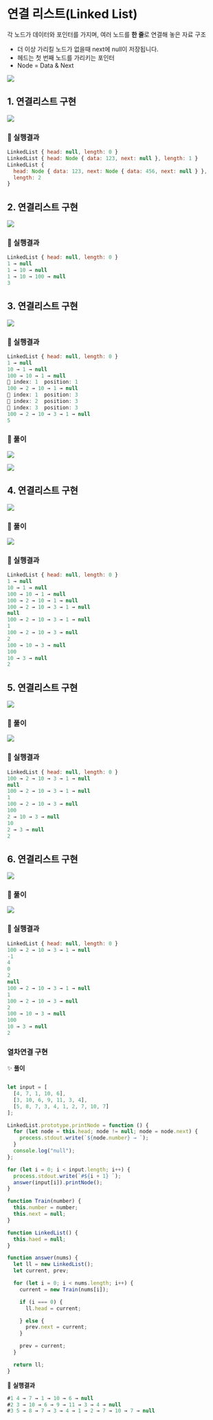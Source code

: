 # 연결 리스트(Linked List)
각 노드가 데이터와 포인터를 가지며, 여러 노드를 **한 줄**로 연결해 놓은 자료 구조

- 더 이상 가리킬 노드가 없을때 next에 null이 저장됩니다.
- 헤드는 첫 번째 노드를 가리키는 포인터
- Node = Data & Next

![](./Linked_list/images/linked.png)


## 1. 연결리스트 구현
![](./Linked_list/images/1.png)

### 🧪 실행결과


``` javascript
LinkedList { head: null, length: 0 }
LinkedList { head: Node { data: 123, next: null }, length: 1 }        
LinkedList {
  head: Node { data: 123, next: Node { data: 456, next: null } },     
  length: 2
}
```

## 2. 연결리스트 구현
![](./Linked_list/images/2.png)

### 🧪 실행결과


``` javascript
LinkedList { head: null, length: 0 }
1 → null
1 → 10 → null      
1 → 10 → 100 → null
3
```


## 3. 연결리스트 구현
![](./Linked_list/images/3.png)

### 🧪 실행결과


``` javascript
LinkedList { head: null, length: 0 }
1 → null
10 → 1 → null
100 → 10 → 1 → null     
🥞 index: 1  position: 1
100 → 2 → 10 → 1 → null 
🥞 index: 1  position: 3
🥞 index: 2  position: 3
🥞 index: 3  position: 3
100 → 2 → 10 → 3 → 1 → null
5
```

### 🍒 풀이

![](./Linked_list/images/review3-1.png)

![](./Linked_list/images/review3-2.png)


## 4. 연결리스트 구현
![](./Linked_list/images/4.png)


### 🍒 풀이

![](./Linked_list/images/review4.png)


### 🧪 실행결과


``` javascript
LinkedList { head: null, length: 0 }
1 → null
10 → 1 → null
100 → 10 → 1 → null        
100 → 2 → 10 → 1 → null    
100 → 2 → 10 → 3 → 1 → null
null
100 → 2 → 10 → 3 → 1 → null
1
100 → 2 → 10 → 3 → null    
2
100 → 10 → 3 → null        
100
10 → 3 → null
2
```


## 5. 연결리스트 구현
![](./Linked_list/images/5.png)


### 🍒 풀이

![](./Linked_list/images/review5.png)


### 🧪 실행결과


``` javascript
LinkedList { head: null, length: 0 }
100 → 2 → 10 → 3 → 1 → null
null
100 → 2 → 10 → 3 → 1 → null
1
100 → 2 → 10 → 3 → null
100
2 → 10 → 3 → null
10
2 → 3 → null
2
```


## 6. 연결리스트 구현
![](./Linked_list/images/6.png)


### 🍒 풀이

![](./Linked_list/images/review6.png)


### 🧪 실행결과


``` javascript
LinkedList { head: null, length: 0 }
100 → 2 → 10 → 3 → 1 → null
-1
4
0
2
null
100 → 2 → 10 → 3 → 1 → null
1
100 → 2 → 10 → 3 → null
2
100 → 10 → 3 → null
100
10 → 3 → null
2
```



###  열차연결 구현

✨ **풀이**


```javascript

let input = [
  [4, 7, 1, 10, 6],
  [3, 10, 6, 9, 11, 3, 4],
  [5, 8, 7, 3, 4, 1, 2, 7, 10, 7]
];

LinkedList.prototype.printNode = function () {
  for (let node = this.head; node != null; node = node.next) {
    process.stdout.write(`${node.number} → `);
  }
  console.log("null");
};

for (let i = 0; i < input.length; i++) {
  process.stdout.write(`#${i + 1} `);
  answer(input[i]).printNode();
}

function Train(number) {
  this.number = number;
  this.next = null;
}

function LinkedList() {
  this.haed = null;
}

function answer(nums) {
  let ll = new LinkedList();
  let current, prev;     

  for (let i = 0; i < nums.length; i++) {
    current = new Train(nums[i]);

    if (i === 0) {
      ll.head = current;

    } else {
      prev.next = current;
    }

    prev = current;  
  }

  return ll;
}

```



🧪 **실행결과**
```javascript
#1 4 → 7 → 1 → 10 → 6 → null
#2 3 → 10 → 6 → 9 → 11 → 3 → 4 → null
#3 5 → 8 → 7 → 3 → 4 → 1 → 2 → 7 → 10 → 7 → null
```